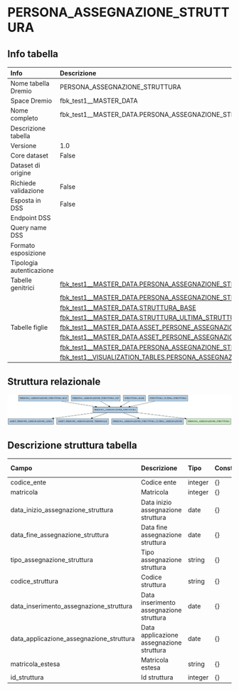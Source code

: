 # PERSONA_ASSEGNAZIONE_STRUTTURA

## Info tabella

| Info                     | Descrizione                                                                                                                                                         |
|:-------------------------|:--------------------------------------------------------------------------------------------------------------------------------------------------------------------|
| Nome tabella Dremio      | PERSONA_ASSEGNAZIONE_STRUTTURA                                                                                                                                      |
| Space Dremio             | fbk_test1__MASTER_DATA                                                                                                                                              |
| Nome completo            | fbk_test1__MASTER_DATA.PERSONA_ASSEGNAZIONE_STRUTTURA                                                                                                               |
| Descrizione tabella      |                                                                                                                                                                     |
| Versione                 | 1.0                                                                                                                                                                 |
| Core dataset             | False                                                                                                                                                               |
| Dataset di origine       |                                                                                                                                                                     |
| Richiede validazione     | False                                                                                                                                                               |
| Esposta in DSS           | False                                                                                                                                                               |
| Endpoint DSS             |                                                                                                                                                                     |
| Query name DSS           |                                                                                                                                                                     |
| Formato esposizione      |                                                                                                                                                                     |
| Tipologia autenticazione |                                                                                                                                                                     |
| Tabelle genitrici        | [fbk_test1__MASTER_DATA.PERSONA_ASSEGNAZIONE_STRUTTURA_RCE](/fbk_test1__MASTER_DATA/PERSONA_ASSEGNAZIONE_STRUTTURA_RCE/markdown.md)                                 |
|                          | [fbk_test1__MASTER_DATA.PERSONA_ASSEGNAZIONE_STRUTTURA_S1P](/fbk_test1__MASTER_DATA/PERSONA_ASSEGNAZIONE_STRUTTURA_S1P/markdown.md)                                 |
|                          | [fbk_test1__MASTER_DATA.STRUTTURA_BASE](/fbk_test1__MASTER_DATA/STRUTTURA_BASE/markdown.md)                                                                         |
|                          | [fbk_test1__MASTER_DATA.STRUTTURA_ULTIMA_STRUTTURA](/fbk_test1__MASTER_DATA/STRUTTURA_ULTIMA_STRUTTURA/markdown.md)                                                 |
| Tabelle figlie           | [fbk_test1__MASTER_DATA.ASSET_PERSONE_ASSEGNAZIONE_LINEA](/fbk_test1__MASTER_DATA/ASSET_PERSONE_ASSEGNAZIONE_LINEA/markdown.md)                                     |
|                          | [fbk_test1__MASTER_DATA.ASSET_PERSONE_ASSEGNAZIONE_TERMINALE](/fbk_test1__MASTER_DATA/ASSET_PERSONE_ASSEGNAZIONE_TERMINALE/markdown.md)                             |
|                          | [fbk_test1__MASTER_DATA.PERSONA_ASSEGNAZIONE_STRUTTURA_ULTIMA_ASSEGNAZIONE](/fbk_test1__MASTER_DATA/PERSONA_ASSEGNAZIONE_STRUTTURA_ULTIMA_ASSEGNAZIONE/markdown.md) |
|                          | [fbk_test1__VISUALIZATION_TABLES.PERSONA_ASSEGNAZIONE_STRUTTURA](/fbk_test1__VISUALIZATION_TABLES/PERSONA_ASSEGNAZIONE_STRUTTURA/markdown.md)                       |

## Struttura relazionale

![PERSONA_ASSEGNAZIONE_STRUTTURA](./graph_png.png)

## Descrizione struttura tabella

| Campo                                    | Descrizione                              | Tipo    | Constraints   | Linked data   | errors   |
|:-----------------------------------------|:-----------------------------------------|:--------|:--------------|:--------------|:---------|
| codice_ente                              | Codice ente                              | integer | {}            |               | {}       |
| matricola                                | Matricola                                | integer | {}            |               | {}       |
| data_inizio_assegnazione_struttura       | Data inizio assegnazione struttura       | date    | {}            |               | {}       |
| data_fine_assegnazione_struttura         | Data fine assegnazione struttura         | date    | {}            |               | {}       |
| tipo_assegnazione_struttura              | Tipo assegnazione struttura              | string  | {}            |               | {}       |
| codice_struttura                         | Codice struttura                         | string  | {}            |               | {}       |
| data_inserimento_assegnazione_struttura  | Data inserimento assegnazione struttura  | date    | {}            |               | {}       |
| data_applicazione_assegnazione_struttura | Data applicazione assegnazione struttura | date    | {}            |               | {}       |
| matricola_estesa                         | Matricola estesa                         | string  | {}            |               | {}       |
| id_struttura                             | Id struttura                             | integer | {}            |               | {}       |
